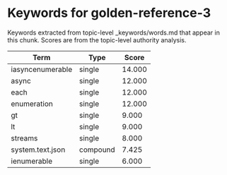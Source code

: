 # Keywords for golden-reference-3

Keywords extracted from topic-level _keywords/words.md that appear in this chunk.
Scores are from the topic-level authority analysis.

| Term | Type | Score |
|------|------|-------|
| iasyncenumerable | single | 14.000 |
| async | single | 12.000 |
| each | single | 12.000 |
| enumeration | single | 12.000 |
| gt | single | 9.000 |
| lt | single | 9.000 |
| streams | single | 8.000 |
| system.text.json | compound | 7.425 |
| ienumerable | single | 6.000 |
